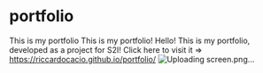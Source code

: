 # portfolio
 This is my portfolio
This is my portfolio! Hello! 
This is my portfolio, developed as a project for S2I! 
Click here to visit it => https://riccardocacio.github.io/portfolio/
![Uploading screen.png…]()
